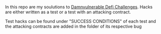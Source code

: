 In this repo are my soulutions to [Damnvulnerable Defi Challenges](https://www.damnvulnerabledefi.xyz/). Hacks are either written as a test or a test with an attacking contract.

Test hacks can be found under "SUCCESS CONDITIONS" of each test and the attacking contracts are added in the folder of its respective bug 